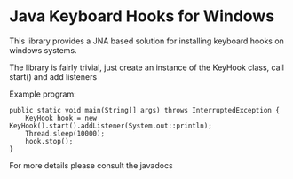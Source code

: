 # Java Keyboard Hooks for Windows

This library provides a JNA based solution for installing keyboard hooks on windows systems.

The library is fairly trivial, just create an instance of the KeyHook class, call start() and add listeners

Example program:

    public static void main(String[] args) throws InterruptedException {
        KeyHook hook = new KeyHook().start().addListener(System.out::println);
        Thread.sleep(10000);
        hook.stop();
    }


For more details please consult the javadocs
